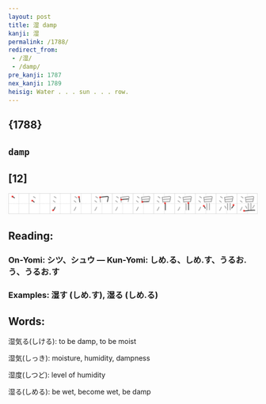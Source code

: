 ```yaml
---
layout: post
title: 湿 damp
kanji: 湿
permalink: /1788/
redirect_from:
 - /湿/
 - /damp/
pre_kanji: 1787
nex_kanji: 1789
heisig: Water . . . sun . . . row.
---
```


## {1788}

## `damp`

## [12]

<div class="stroke"><img src="../images/E6B9BF.png" /></div>

## Reading:

### On-Yomi: シツ、シュウ &mdash; Kun-Yomi: しめ.る、しめ.す、うるお.う、うるお.す

### Examples: 湿す (しめ.す), 湿る (しめ.る)

## Words:

湿気る(しける): to be damp, to be moist

湿気(しっき): moisture, humidity, dampness

湿度(しつど): level of humidity

湿る(しめる): be wet, become wet, be damp
